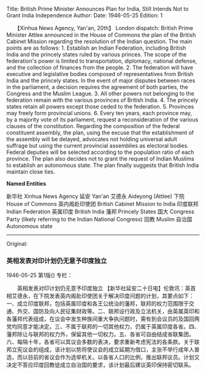 Title: British Prime Minister Announces Plan for India, Still Intends Not to Grant India Independence
Author:
Date: 1946-05-25
Edition: 1

　　【Xinhua News Agency, Yan'an, 20th】 London dispatch: British Prime Minister Attlee announced in the House of Commons the plan of the British Cabinet Mission regarding the resolution of the Indian question. The main points are as follows: 1. Establish an Indian Federation, including British India and the princely states ruled by various princes. The scope of the federation's power is limited to transportation, diplomacy, national defense, and the collection of finances from the people. 2. The federation will have executive and legislative bodies composed of representatives from British India and the princely states. In the event of major disputes between races in the parliament, a decision requires the agreement of both parties, the  Congress and the Muslim League. 3. All other powers not belonging to the federation remain with the various provinces of British India. 4. The princely states retain all powers except those ceded to the federation. 5. Provinces may freely form provincial unions. 6. Every ten years, each province may, by a majority vote of its parliament, request a reconsideration of the various clauses of the constitution. Regarding the composition of the federal constituent assembly, the plan, using the excuse that the establishment of the assembly will be delayed, advocates not holding universal adult suffrage but using the current provincial assemblies as electoral bodies. Federal deputies will be selected according to the population ratio of each province. The plan also decides not to grant the request of Indian Muslims to establish an autonomous state. The plan finally suggests that British India maintain close ties.



**Named Entities**


新华社  Xinhua News Agency
延安  Yan'an
艾德永  Aideyong (Attlee)
下院  House of Commons
英内阁赴印使团   British Cabinet Mission to India
印度联邦  Indian Federation
英属印度  British India
藩邦  Princely States
国大  Congress Party (likely referring to the Indian National Congress)
回教  Muslim
自治国  Autonomous state


<hr /> 

Original: 


### 英相发表对印计划仍无意予印度独立

1946-05-25
第1版()
专栏：

　　英相发表对印计划仍无意予印度独立
    【新华社延安二十日电】伦敦讯：英首相艾德永，在下院发表英内阁赴印使团关于解决印度问题的计划，其要点如下：一、成立印度联邦，包括英属印度和各王公统治的藩邦，联邦的权力范围限于交通、外交、国防及向人民征集财政等。二、联邦设行政及立法机关，由英属英印和各藩邦代表组成，在议会中发生种族间重大争执问题时，需有到会议员的及国回两党均同意才能决定。三、不属于联邦的一切其他权力，仍属于英属印度各省。四、藩邦除让与联邦的权力外，保留其他一切权力。五、各省可自由结成省联集团。六、每隔十年，各省可以其议会多数的表决，要求重新考虑宪法的各条款。关于联邦立宪议会的组成，该计划以势将使议会的成立延期为借口，主张不举行成年人普选，而以目前的省议会作为选举机关。以各省人口的比例，推出联邦议员。计划又决定不答应印度回教徒成立自治国的要求，该计划最后建议英印保持密切联系。
